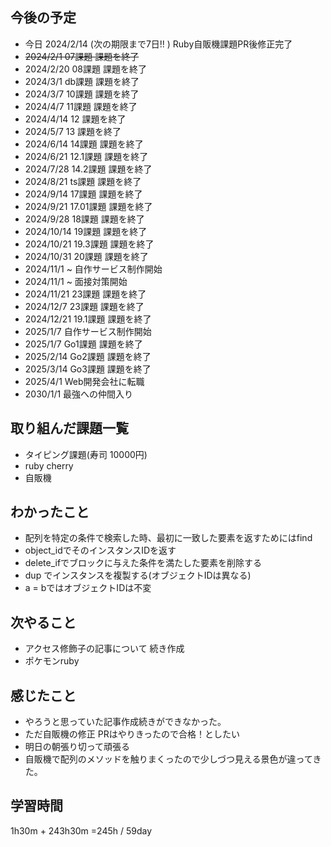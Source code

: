 ## 今後の予定
- 今日 2024/2/14 (次の期限まで7日!! ) Ruby自販機課題PR後修正完了
- ~~2024/2/1 07課題 課題を終了~~
- 2024/2/20 08課題 課題を終了
- 2024/3/1 db課題 課題を終了
- 2024/3/7 10課題 課題を終了
- 2024/4/7 11課題 課題を終了
- 2024/4/14 12 課題を終了
- 2024/5/7 13 課題を終了
- 2024/6/14 14課題 課題を終了
- 2024/6/21 12.1課題 課題を終了
- 2024/7/28 14.2課題 課題を終了
- 2024/8/21 ts課題 課題を終了
- 2024/9/14 17課題 課題を終了
- 2024/9/21 17.01課題 課題を終了
- 2024/9/28 18課題 課題を終了
- 2024/10/14 19課題 課題を終了
- 2024/10/21 19.3課題 課題を終了
- 2024/10/31 20課題 課題を終了
- 2024/11/1 ~ 自作サービス制作開始
- 2024/11/1 ~ 面接対策開始
- 2024/11/21 23課題 課題を終了
- 2024/12/7 23課題 課題を終了
- 2024/12/21 19.1課題 課題を終了
- 2025/1/7 自作サービス制作開始
- 2025/1/7 Go1課題 課題を終了
- 2025/2/14 Go2課題 課題を終了
- 2025/3/14 Go3課題 課題を終了
- 2025/4/1 Web開発会社に転職
- 2030/1/1 最強への仲間入り

## 取り組んだ課題一覧
- タイピング課題(寿司 10000円)
- ruby cherry 
- 自販機
## わかったこと
- 配列を特定の条件で検索した時、最初に一致した要素を返すためにはfind
- object_idでそのインスタンスIDを返す
- delete_ifでブロックに与えた条件を満たした要素を削除する
- dup でインスタンスを複製する(オブジェクトIDは異なる)
- a = bではオブジェクトIDは不変
## 次やること
- アクセス修飾子の記事について 続き作成
- ポケモンruby
## 感じたこと
- やろうと思っていた記事作成続きができなかった。
- ただ自販機の修正 PRはやりきったので合格！としたい
- 明日の朝張り切って頑張る
- 自販機で配列のメソッドを触りまくったので少しづつ見える景色が違ってきた。
## 学習時間
1h30m + 243h30m 
=245h / 59day
